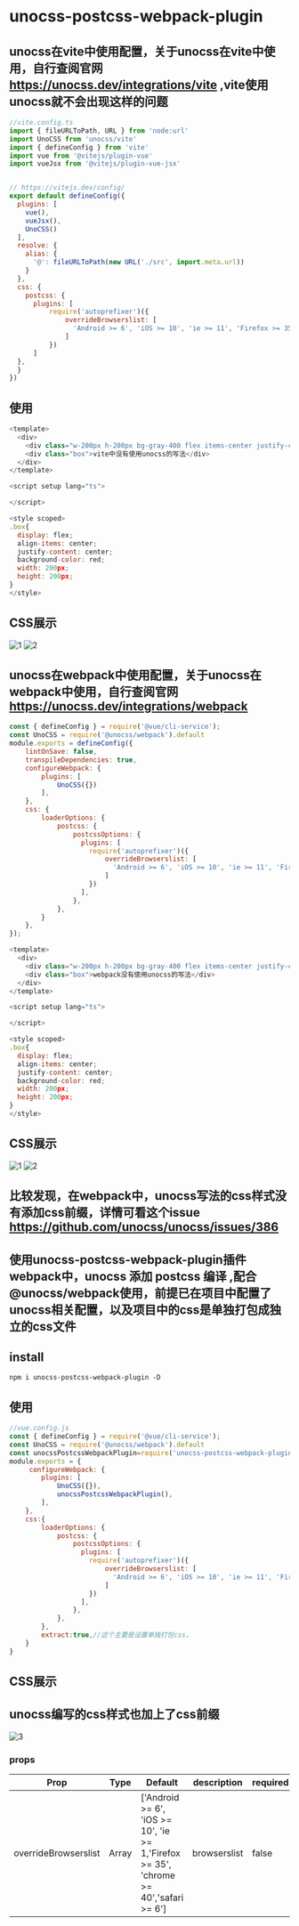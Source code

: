 # unocss-postcss-webpack-plugin


## unocss在vite中使用配置，关于unocss在vite中使用，自行查阅官网 https://unocss.dev/integrations/vite ,vite使用unocss就不会出现这样的问题

```js
//vite.config.ts
import { fileURLToPath, URL } from 'node:url'
import UnoCSS from 'unocss/vite'
import { defineConfig } from 'vite'
import vue from '@vitejs/plugin-vue'
import vueJsx from '@vitejs/plugin-vue-jsx'


// https://vitejs.dev/config/
export default defineConfig({
  plugins: [
    vue(),
    vueJsx(),
    UnoCSS()
  ],
  resolve: {
    alias: {
      '@': fileURLToPath(new URL('./src', import.meta.url))
    }
  },
  css: {
    postcss: {
      plugins: [
          require('autoprefixer')({
              overrideBrowserslist: [
                'Android >= 6', 'iOS >= 10', 'ie >= 11', 'Firefox >= 35', 'chrome >= 40','safari >= 6'
              ]
          })
      ]
  },
  }
})

```
## 使用
```js
<template>
  <div>
    <div class="w-200px h-200px bg-gray-400 flex items-center justify-center">vite中使用unocss的写法</div>
    <div class="box">vite中没有使用unocss的写法</div>
  </div>
</template>

<script setup lang="ts">

</script>

<style scoped>
.box{
  display: flex;
  align-items: center;
  justify-content: center;
  background-color: red;
  width: 200px;
  height: 200px;
}
</style>
```

## CSS展示
![1](https://raw.githubusercontent.com/UzumakiHan/static-files/master/images/unocss-postcss-webpack-plugin/vite-unocss-1.png)
![2](https://raw.githubusercontent.com/UzumakiHan/static-files/master/images/unocss-postcss-webpack-plugin/vite-unocss-2.png)


## unocss在webpack中使用配置，关于unocss在webpack中使用，自行查阅官网 https://unocss.dev/integrations/webpack
```js
const { defineConfig } = require('@vue/cli-service');
const UnoCSS = require('@unocss/webpack').default
module.exports = defineConfig({
    lintOnSave: false,
    transpileDependencies: true,
    configureWebpack: {
        plugins: [
            UnoCSS({})
        ],
    },
    css: {
        loaderOptions: {
            postcss: {
                postcssOptions: {
                  plugins: [
                    require('autoprefixer')({
                        overrideBrowserslist: [
                          'Android >= 6', 'iOS >= 10', 'ie >= 11', 'Firefox >= 35', 'chrome >= 40','safari >= 6'
                        ]
                    })
                  ],
                },
            },
        }
    },
});

```
```js
<template>
  <div>
    <div class="w-200px h-200px bg-gray-400 flex items-center justify-center">webpack使用unocss的写法</div>
    <div class="box">webpack没有使用unocss的写法</div>
  </div>
</template>

<script setup lang="ts">

</script>

<style scoped>
.box{
  display: flex;
  align-items: center;
  justify-content: center;
  background-color: red;
  width: 200px;
  height: 200px;
}
</style>
```
## CSS展示
![1](https://raw.githubusercontent.com/UzumakiHan/static-files/master/images/unocss-postcss-webpack-plugin/webpack-unocss-1.png)
![2](https://raw.githubusercontent.com/UzumakiHan/static-files/master/images/unocss-postcss-webpack-plugin/webpack-unocss-2.png)

## 比较发现，在webpack中，unocss写法的css样式没有添加css前缀，详情可看这个issue  https://github.com/unocss/unocss/issues/386



## 使用unocss-postcss-webpack-plugin插件 webpack中，unocss 添加 postcss 编译 ,配合@unocss/webpack使用，前提已在项目中配置了unocss相关配置，以及项目中的css是单独打包成独立的css文件

## install

```
npm i unocss-postcss-webpack-plugin -D
```

## 使用
```js
//vue.config.js
const { defineConfig } = require('@vue/cli-service');
const UnoCSS = require('@unocss/webpack').default
const unocssPostcssWebpackPlugin=require('unocss-postcss-webpack-plugin')
module.exports = {
     configureWebpack: {
        plugins: [
            UnoCSS({}),
            unocssPostcssWebpackPlugin(), 
        ],
    },
    css:{
        loaderOptions: {
            postcss: {
                postcssOptions: {
                  plugins: [
                    require('autoprefixer')({
                        overrideBrowserslist: [
                          'Android >= 6', 'iOS >= 10', 'ie >= 11', 'Firefox >= 35', 'chrome >= 40','safari >= 6'
                        ]
                    })
                  ],
                },
            },
        },
        extract:true,//这个主要是设置单独打包css，
    }
}
```
## CSS展示
## unocss编写的css样式也加上了css前缀
![3](https://raw.githubusercontent.com/UzumakiHan/static-files/master/images/unocss-postcss-webpack-plugin/webpack-unocss-3.png)



### props

|   Prop    |   Type    |   Default  |   description    |   required    |
|  ----  | ----  |  ----  | ----  |  ----  | 
|   overrideBrowserslist |   Array<string>  |   ['Android >= 6', 'iOS >= 10', 'ie >= 1,'Firefox >= 35', 'chrome >= 40','safari >= 6']   |  browserslist    |   false   |

